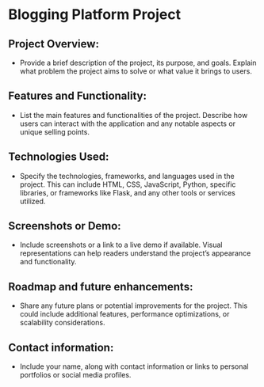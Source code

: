 # Blogging Platform Project

## Project Overview:
* Provide a brief description of the project, its purpose, and goals. Explain what problem the project aims to solve or what value it brings to users.
## Features and Functionality:
* List the main features and functionalities of the project. Describe how users can interact with the application and any notable aspects or unique selling points.
## Technologies Used:
* Specify the technologies, frameworks, and languages used in the project. This can include HTML, CSS, JavaScript, Python, specific libraries, or frameworks like Flask, and any other tools or services utilized.
## Screenshots or Demo:
* Include screenshots or a link to a live demo if available. Visual representations can help readers understand the project’s appearance and functionality.
## Roadmap and future enhancements:
* Share any future plans or potential improvements for the project. This could include additional features, performance optimizations, or scalability considerations.
## Contact information:
* Include your name, along with contact information or links to personal portfolios or social media profiles.
